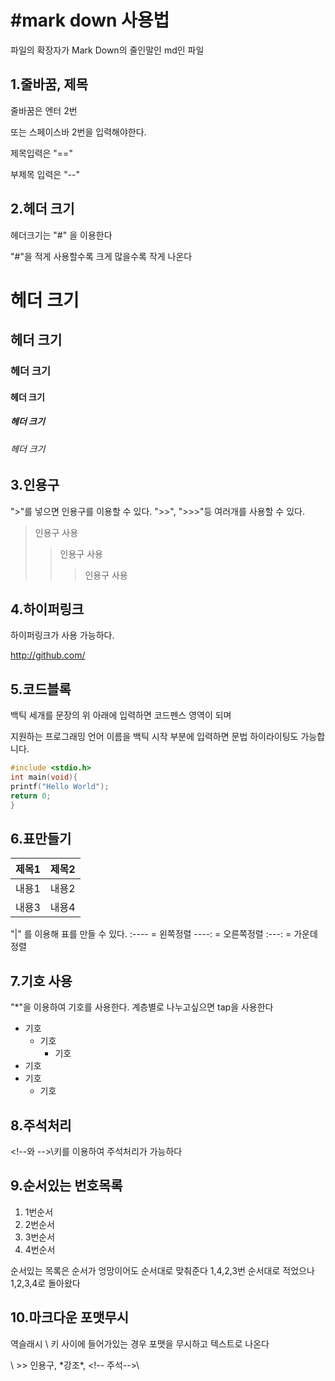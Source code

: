 #mark down 사용법
=========
파일의 확장자가 Mark Down의 줄인말인 md인 파일

1.줄바꿈, 제목
-----
줄바꿈은 엔터 2번

또는 스페이스바 2번을 입력해야한다.

제목입력은 "=="

부제목 입력은 "--"

2.헤더 크기
-----
헤더크기는 "#" 을 이용한다

"#"을 적게 사용할수록 크게 많을수록 작게 나온다

# 헤더 크기

## 헤더 크기

### 헤더 크기

#### 헤더 크기

##### 헤더 크기

###### 헤더 크기


3.인용구
------
">"를 넣으면 인용구를 이용할 수 있다.
">>", ">>>"등 여러개를 사용할 수 있다.

> 인용구 사용
>> 인용구 사용
>>> 인용구 사용

4.하이퍼링크
-------

하이퍼링크가 사용 가능하다.

http://github.com/

5.코드블록
-------

백틱 세개를 문장의 위 아래에 입력하면 코드펜스 영역이 되며 

지원하는 프로그래밍 언어 이름을 백틱 시작 부분에 입력하면 문법 하이라이팅도 가능합니다.

```c
#include <stdio.h>
int main(void){
printf("Hello World");
return 0;
}

```

6.표만들기
------

| 제목1 | 제목2 |
|:---:|---:|
| 내용1 | 내용2 |
| 내용3 | 내용4 |

"|" 를 이용해 표를 만들 수 있다.
:---- = 왼쪽정렬
----: = 오른쪽정렬
:---: = 가운데정렬

7.기호 사용
-------
"*"을 이용하여 기호를 사용한다.
계층별로 나누고싶으면 tap을 사용한다

* 기호
  * 기호
    * 기호
* 기호
* 기호
  * 기호
  
8.주석처리
-------

\<!--와 -->\키를 이용하여 주석처리가 가능하다

<!-- 주석처리 되는 부분 -->

9.순서있는 번호목록
-------

1. 1번순서
4. 2번순서
2. 3번순서
3. 4번순서

순서있는 목록은 순서가 엉망이어도 순서대로 맞춰준다
1,4,2,3번 순서대로 적었으나 1,2,3,4로 돌아왔다


10.마크다운 포맷무시
------

역슬래시 \ 키 사이에 들어가있는 경우 포맷을 무시하고 텍스트로 나온다

\ >> 인용구\, \*강조*\, \<!-- 주석-->\ 
